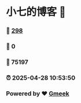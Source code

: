 # 小七的博客 :link:  
### :page_facing_up: [298](/tag.html) 
### :speech_balloon: 0 
### :hibiscus: 75197 
### :alarm_clock: 2025-04-28 10:53:50 
### Powered by :heart: [Gmeek](https://github.com/Meekdai/Gmeek)
